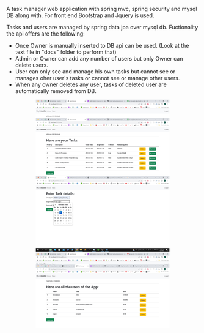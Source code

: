 
A task manager web application with spring mvc, spring security and mysql DB along with. For front end Bootstrap and Jquery is used.

Tasks and users are managed by spring data jpa over mysql db. Fuctionality the api offers are the following:

 - Once Owner is manually inserted to DB api can be used. (Look at the text file in "docs" folder to perform that)
 - Admin or Owner can add  any number of users but only Owner can delete users.
 - User can only see and manage his own tasks but cannot see or manages oher user's tasks or cannot see or manage other users.
 - When any owner deletes any user, tasks of deleted user are automatically removed from DB.

<p align="center">
  <img src="task-manager-app/docs/How%20does%20it%20look%20like.jpg" width="350" alt="accessibility text">
  <img src="task-manager-app/docs/add%20or%20update%20task.jpg" width="350" alt="accessibility text">
  <img src="task-manager-app/docs/Admins%20page%20for%20user%20management.jpg" width="350" alt="accessibility text">
</p>
